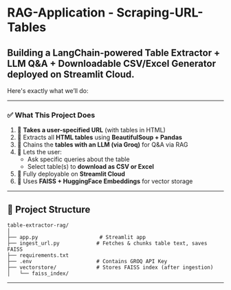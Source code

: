 # RAG-Application - Scraping-URL-Tables

## Building a **LangChain-powered Table Extractor + LLM Q&A + Downloadable CSV/Excel Generator** deployed on **Streamlit Cloud**. 

Here's exactly what we’ll do:

---

### ✅ What This Project Does

1. 🔗 **Takes a user-specified URL** (with tables in HTML)
2. 🧠 Extracts all **HTML tables** using **BeautifulSoup + Pandas**
3. 💬 Chains the **tables with an LLM (via Groq)** for Q&A via RAG
4. 📂 Lets the user:
   - Ask specific queries about the table
   - Select table(s) to **download as CSV or Excel**
5. 🚀 Fully deployable on **Streamlit Cloud**
6. 💾 Uses **FAISS + HuggingFace Embeddings** for vector storage

---

## 📁 Project Structure

```
table-extractor-rag/
│
├── app.py                    # Streamlit app
├── ingest_url.py            # Fetches & chunks table text, saves FAISS
├── requirements.txt
├── .env                     # Contains GROQ API Key
├── vectorstore/             # Stores FAISS index (after ingestion)
│   └── faiss_index/
```

---
